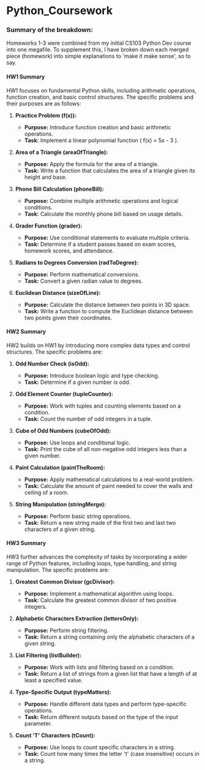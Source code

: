 # Python_Coursework
### Summary of the breakdown:
Homeworks 1-3 were combined from my initial CS103 Python Dev course into one megafile. To supplement this, I have broken down each merged piece (homework) into simple explanations to 'make it make sense', so to say. 
#### HW1 Summary
HW1 focuses on fundamental Python skills, including arithmetic operations, function creation, and basic control structures. The specific problems and their purposes are as follows:

1. **Practice Problem (f(x)):** 
   - **Purpose:** Introduce function creation and basic arithmetic operations.
   - **Task:** Implement a linear polynomial function \( f(x) = 5x - 3 \).

2. **Area of a Triangle (areaOfTriangle):**
   - **Purpose:** Apply the formula for the area of a triangle.
   - **Task:** Write a function that calculates the area of a triangle given its height and base.

3. **Phone Bill Calculation (phoneBill):**
   - **Purpose:** Combine multiple arithmetic operations and logical conditions.
   - **Task:** Calculate the monthly phone bill based on usage details.

4. **Grader Function (grader):**
   - **Purpose:** Use conditional statements to evaluate multiple criteria.
   - **Task:** Determine if a student passes based on exam scores, homework scores, and attendance.

5. **Radians to Degrees Conversion (radToDegree):**
   - **Purpose:** Perform mathematical conversions.
   - **Task:** Convert a given radian value to degrees.

6. **Euclidean Distance (sizeOfLine):**
   - **Purpose:** Calculate the distance between two points in 3D space.
   - **Task:** Write a function to compute the Euclidean distance between two points given their coordinates.

#### HW2 Summary
HW2 builds on HW1 by introducing more complex data types and control structures. The specific problems are:

1. **Odd Number Check (isOdd):**
   - **Purpose:** Introduce boolean logic and type checking.
   - **Task:** Determine if a given number is odd.

2. **Odd Element Counter (tupleCounter):**
   - **Purpose:** Work with tuples and counting elements based on a condition.
   - **Task:** Count the number of odd integers in a tuple.

3. **Cube of Odd Numbers (cubeOfOdd):**
   - **Purpose:** Use loops and conditional logic.
   - **Task:** Print the cube of all non-negative odd integers less than a given number.

4. **Paint Calculation (paintTheRoom):**
   - **Purpose:** Apply mathematical calculations to a real-world problem.
   - **Task:** Calculate the amount of paint needed to cover the walls and ceiling of a room.

5. **String Manipulation (stringMerge):**
   - **Purpose:** Perform basic string operations.
   - **Task:** Return a new string made of the first two and last two characters of a given string.

#### HW3 Summary
HW3 further advances the complexity of tasks by incorporating a wider range of Python features, including loops, type handling, and string manipulation. The specific problems are:

1. **Greatest Common Divisor (gcDivisor):**
   - **Purpose:** Implement a mathematical algorithm using loops.
   - **Task:** Calculate the greatest common divisor of two positive integers.

2. **Alphabetic Characters Extraction (lettersOnly):**
   - **Purpose:** Perform string filtering.
   - **Task:** Return a string containing only the alphabetic characters of a given string.

3. **List Filtering (listBuilder):**
   - **Purpose:** Work with lists and filtering based on a condition.
   - **Task:** Return a list of strings from a given list that have a length of at least a specified value.

4. **Type-Specific Output (typeMatters):**
   - **Purpose:** Handle different data types and perform type-specific operations.
   - **Task:** Return different outputs based on the type of the input parameter.

5. **Count 'T' Characters (tCount):**
   - **Purpose:** Use loops to count specific characters in a string.
   - **Task:** Count how many times the letter 't' (case insensitive) occurs in a string.
